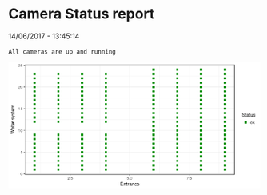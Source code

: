 Camera Status report
================
14/06/2017 - 13:45:14

    All cameras are up and running

![](camreport_files/figure-markdown_github/unnamed-chunk-2-1.png)
